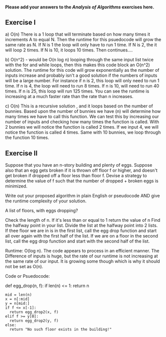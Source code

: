 #### Please add your answers to the ***Analysis of  Algorithms*** exercises here.

## Exercise I

a) O(n) There is a 1 loop that will terminate based on how many times it increments A to equal N. Then the runtime for this psuedocode will grow the same rate as N. If N is 1 the loop will only have to run 1 time. If N is 2, the it will loop 2 times. If N is 10, it loops 10 times. Then continues....



b) O(n^2) - would be O(n log n) looping through the same input list twice with the for and while loops, then this makes this code block an O(n^2) solution. The runtime for this code will grow exponentially as the number of inputs increase and probably isn't a good solution if the numbers of inputs will be a large number. For instance if n is 2, this loop will only need to run 1 time. If n is 4, the loop will need to run 8 times. If n is 10, will need to run 40 times. If n is 25, this loop will run 125 times. You can see the runtime is increasing at a much faster rate than the rate than n increases.



c) O(n) This is a recursive solution , and it loops based on the number of bunnies. Based upon the number of bunnies we have (n) will determine how many times we have to call this function. We can test this by increasing our number of inputs and checking how many times the function is called. With 2 bunnies we will notice the function is called 2 times. If we input 4, we will notice the function is called 4 times. Same with 10 bunnies, we loop through the function 10 times.


## Exercise II

Suppose that you have an n-story building and plenty of eggs. Suppose also that an egg gets broken if it is thrown off floor f or higher, and doesn't get broken if dropped off a floor less than floor f. Devise a strategy to determine the value of f such that the number of dropped + broken eggs is minimized.

Write out your proposed algorithm in plain English or pseudocode AND give the runtime complexity of your solution.

A list of floors, with eggs dropping?

Check the length of n. If it's less than or equal to 1 return the value of n Find the halfway point in your list. Divide the list at the halfway point into 2 lists. If thee floor we are in is in the first list, call the egg drop function and start all over again with the first half of the list. If we are on a floor in the second list, call the egg drop function and start with the second half of the list.

Runtime: O(log n). The code appears to process in an efficient manner. The Difference of inputs is huge, but the rate of our runtime is not increasing at the same rate of our input. It is growing some though which is why it should not be set as O(n).


Code or Psuedocode:


def egg_drop(n, f):
    if len(n) <= 1:
      return n
    
    mid = len(n)
    x = n[:mid]
    y = n[mid:]
    if f <= x[-1]:
      return egg_drop2(x, f)
    elif f >= y[0]:
      return egg_drop2(y, f)
    else:
      return "No such floor exists in the building!"

